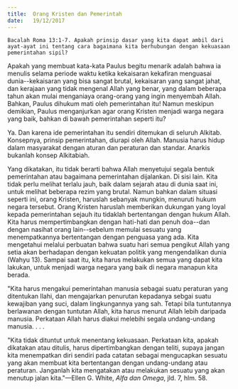 ```yaml
---
title:  Orang Kristen dan Pemerintah
date:   19/12/2017
---
```


`Bacalah Roma 13:1-7. Apakah prinsip dasar yang kita dapat ambil dari ayat-ayat ini tentang cara bagaimana kita berhubungan dengan kekuasaan pemerintahan sipil?`

Apakah yang membuat kata-kata Paulus begitu menarik adalah bahwa ia menulis selama periode waktu ketika kekaisaran kekafiran menguasai dunia--kekaisaran yang bisa sangat brutal, kekaisaran yang sangat jahat, dan kerajaan yang tidak mengenal Allah yang benar, yang dalam beberapa tahun akan mulai menganiaya orang-orang yang ingin menyembah Allah. Bahkan, Paulus dihukum mati oleh pemerintahan itu! Namun meskipun demikian, Paulus menganjurkan agar orang Kristen menjadi warga negara yang baik, bahkan di bawah pemerintahan seperti itu?

Ya. Dan karena ide pemerintahan itu sendiri ditemukan di seluruh Alkitab. Konsepnya, prinsip pemerintahan, diurapi oleh Allah. Manusia harus hidup dalam masyarakat dengan aturan dan peraturan dan standar. Anarkis bukanlah konsep Alkitabiah.

Yang dikatakan, itu tidak berarti bahwa Allah menyetujui segala bentuk pemerintahan atau bagaimana pemerintahan dijalankan. Di sisi lain. Kita tidak perlu melihat terlalu jauh, baik dalam sejarah atau di dunia saat ini, untuk melihat beberapa rezim yang brutal. Namun bahkan dalam situasi seperti ini, orang Kristen, haruslah sebanyak mungkin, menuruti hukum negara tersebut. Orang Kristen haruslah memberikan dukungan yang loyal kepada pemerintahan sejauh itu tidaklah bertentangan dengan hukum Allah. Kita harus mempertimbangkan dengan hati-hati dan penuh doa--dan dengan nasihat orang lain--sebelum memulai sesuatu yang menempatkannya bertentangan dengan penguasa yang ada. Kita mengetahui melalui perbuatan bahwa suatu hari semua pengikut Allah yang setia akan berhadapan dengan kekuatan politik yang mengendalikan dunia (Wahyu 13). Sampai saat itu, kita harus melakukan semua yang dapat kita lakukan, untuk menjadi warga negara yang baik di negara manapun kita berada.

"Kita harus mengakui pemerintahan manusia sebagai suatu peraturan yang ditentukan Ilahi, dan mengajarkan penurutan kepadanya sebgai suatu kewajiban yang suci, dalam lingkungannya yang sah. Tetapi bila tuntutannya berlawanan dengan tuntutan Allah, kita harus menurut Allah lebih daripada manusia. Perkataan Allah harus diakui melebihi segala undang-undang manusia. . . . 

"Kita tidak dituntut untuk menentang kekuasaan. Perkataan kita, apakah dikatakan atau ditulis, harus dipertimbangkan dengan teliti, supaya jangan kita menempatkan diri sendiri pada catatan sebagai mengucapkan sesuatu yang akan membuat kita bertentangan dengan undang-undang atau peraturan. Janganlah kita mengatakan atau melakukan sesuatu yang akan menutup jalan kita."—Ellen G. White, *Alfa dan Omega*, jld. 7, hlm. 58.